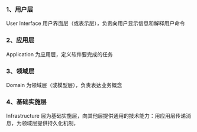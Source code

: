 

### 1、用户层  
 User Interface 用户界面层（或表示层），负责向用户显示信息和解释用户命令  

### 2、应用层  
 Application 为应用层，定义软件要完成的任务

### 3、领域层  
 Domain 为领域层（或模型层），负责表达业务概念

### 4、基础实施层  
 Infrastructure 层为基础实施层，向其他层提供通用的技术能力：用应用层传递消息，为领域层提供持久化机制，
